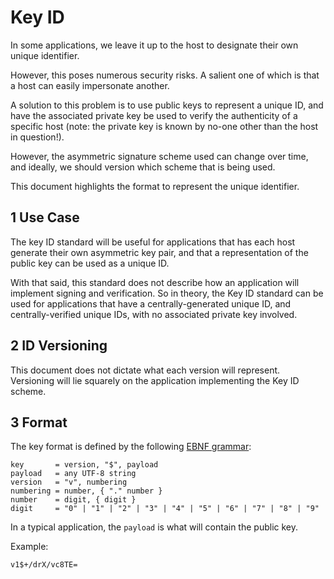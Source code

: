 # Key ID

In some applications, we leave it up to the host to designate their own unique identifier.

However, this poses numerous security risks. A salient one of which is that a host can easily impersonate another.

A solution to this problem is to use public keys to represent a unique ID, and have the associated private key be used to verify the authenticity of a specific host (note: the private key is known by no-one other than the host in question!).

However, the asymmetric signature scheme used can change over time, and ideally, we should version which scheme that is being used.

This document highlights the format to represent the unique identifier.

## 1 Use Case

The key ID standard will be useful for applications that has each host generate their own asymmetric key pair, and that a representation of the public key can be used as a unique ID.

With that said, this standard does not describe how an application will implement signing and verification. So in theory, the Key ID standard can be used for applications that have a centrally-generated unique ID, and centrally-verified unique IDs, with no associated private key involved.

## 2 ID Versioning

This document does not dictate what each version will represent. Versioning will lie squarely on the application implementing the Key ID scheme.

## 3 Format

The key format is defined by the following [EBNF grammar](https://datatracker.ietf.org/doc/html/rfc5234):

```
key       = version, "$", payload
payload   = any UTF-8 string
version   = "v", numbering
numbering = number, { "." number }
number    = digit, { digit }
digit     = "0" | "1" | "2" | "3" | "4" | "5" | "6" | "7" | "8" | "9"
```

In a typical application, the `payload` is what will contain the public key.

Example:

```
v1$+/drX/vc8TE=
```
